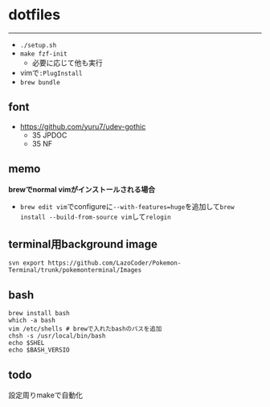 # dotfiles

----

- `./setup.sh`
- `make fzf-init`
  - 必要に応じて他も実行
- vimで`:PlugInstall`
- `brew bundle`

## font

- https://github.com/yuru7/udev-gothic
  - 35 JPDOC
  - 35 NF


## memo

**brewでnormal vimがインストールされる場合**

- `brew edit vim`でconfigureに`--with-features=huge`を追加して`brew install --build-from-source vim`して`relogin`

## terminal用background image

`svn export https://github.com/LazoCoder/Pokemon-Terminal/trunk/pokemonterminal/Images`

## bash

```
brew install bash
which -a bash
vim /etc/shells # brewで入れたbashのパスを追加
chsh -s /usr/local/bin/bash
echo $SHEL
echo $BASH_VERSIO
```

## todo

設定周りmakeで自動化


